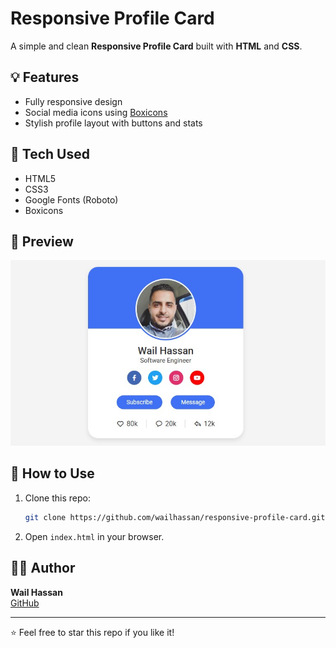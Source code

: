 # Responsive Profile Card

A simple and clean **Responsive Profile Card** built with **HTML** and **CSS**.

## 💡 Features
- Fully responsive design  
- Social media icons using [Boxicons](https://boxicons.com/)  
- Stylish profile layout with buttons and stats  

## 🧠 Tech Used
- HTML5  
- CSS3  
- Google Fonts (Roboto)  
- Boxicons  

## 📸 Preview
![Profile Card Preview](https://github.com/wailhassan/Responsive-Profile-Card-Project/blob/main/Review.jpg?raw=true)

## 🚀 How to Use
1. Clone this repo:
   ```bash
   git clone https://github.com/wailhassan/responsive-profile-card.git
   ```
2. Open `index.html` in your browser.

## 🧑‍💻 Author
**Wail Hassan**  
[GitHub](https://github.com/wailhassan)

---

⭐ Feel free to star this repo if you like it!
